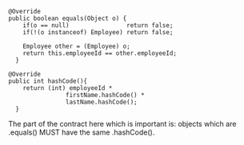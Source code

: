 ~~~
@Override
public boolean equals(Object o) {
    if(o == null)                return false;
    if(!(o instanceof) Employee) return false;

    Employee other = (Employee) o;
    return this.employeeId == other.employeeId;
  }

@Override
public int hashCode(){
    return (int) employeeId *
                firstName.hashCode() *
                lastName.hashCode();
  }
~~~


The part of the contract here which is important is: objects which are .equals() MUST have the same .hashCode().
